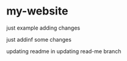 # my-website

just example adding changes 

just addinf some changes


updating readme in updating read-me branch

